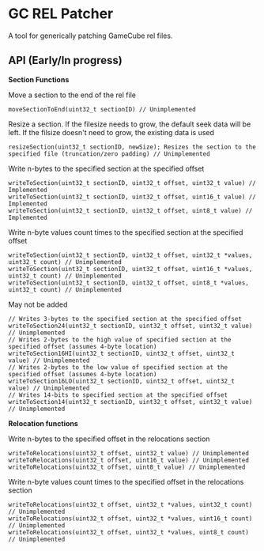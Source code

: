 # GC REL Patcher
A tool for generically patching GameCube rel files.

## API (Early/In progress)

**Section Functions**

Move a section to the end of the rel file

    moveSectionToEnd(uint32_t sectionID) // Unimplemented

Resize a section. If the filesize needs to grow, the default seek data will be left. If the filsize doesn't need to grow, the existing data is used

    resizeSection(uint32_t sectionID, newSize); Resizes the section to the specified file (truncation/zero padding) // Unimplemented
    
Write n-bytes to the specified section at the specified offset
    
    writeToSection(uint32_t sectionID, uint32_t offset, uint32_t value) // Implemented
    writeToSection(uint32_t sectionID, uint32_t offset, uint16_t value) // Implemented
    writeToSection(uint32_t sectionID, uint32_t offset, uint8_t value) // Implemented

Write n-byte values count times to the specified section at the specified offset
    
    writeToSection(uint32_t sectionID, uint32_t offset, uint32_t *values, uint32_t count) // Unimplemented
    writeToSection(uint32_t sectionID, uint32_t offset, uint16_t *values, uint32_t count) // Unimplemented
    writeToSection(uint32_t sectionID, uint32_t offset, uint8_t *values, uint32_t count) // Unimplemented

May not be added

    // Writes 3-bytes to the specified section at the specified offset
    writeToSection24(uint32_t sectionID, uint32_t offset, uint32_t value) // Unimplemented
    // Writes 2-bytes to the high value of specified section at the specified offset (assumes 4-byte location)
    writeToSection16HI(uint32_t sectionID, uint32_t offset, uint32_t value) // Unimplemented
    // Writes 2-bytes to the low value of specified section at the specified offset (assumes 4-byte location)
    writeToSection16LO(uint32_t sectionID, uint32_t offset, uint32_t value) // Unimplemented
    // Writes 14-bits to specified section at the specified offset
    writeToSection14(uint32_t sectionID, uint32_t offset, uint32_t value) // Unimplemented


**Relocation functions**

Write n-bytes to the specified offset in the relocations section

    writeToRelocations(uint32_t offset, uint32_t value) // Unimplemented
    writeToRelocations(uint32_t offset, uint16_t value) // Unimplemented
    writeToRelocations(uint32_t offset, uint8_t value) // Unimplemented

Write n-byte values count times to the specified offset in the relocations section

    writeToRelocations(uint32_t offset, uint32_t *values, uint32_t count) // Unimplemented
    writeToRelocations(uint32_t offset, uint32_t *values, uint16_t count) // Unimplemented
    writeToRelocations(uint32_t offset, uint32_t *values, uint8_t count) // Unimplemented